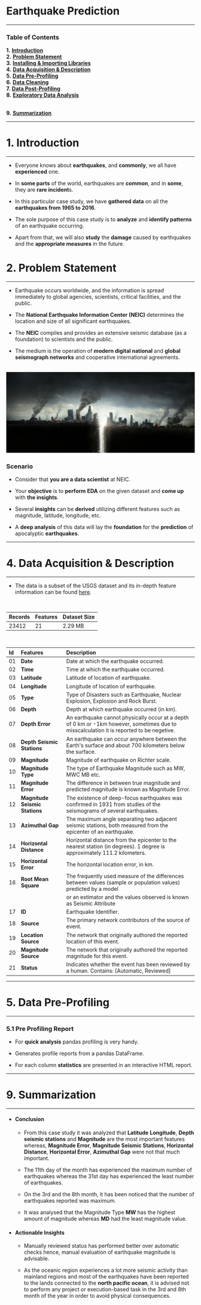 # Earthquake Prediction

---
### **Table of Contents**


**1.** [**Introduction**](#Section1)<br>
**2.** [**Problem Statement**](#Section2)<br>
**3.** [**Installing & Importing Libraries**](#Section3)<br>
**4.** [**Data Acquisition & Description**](#Section4)<br>
**5.** [**Data Pre-Profiling**](#Section5)<br>
**6.** [**Data Cleaning**](#Section6)<br>
**7.** [**Data Post-Profiling**](#Section7)<br>
**8.** [**Exploratory Data Analysis**](#Section8)<br>
<br>

**9.** [**Summarization**](#Section9)<br>

---
<a name = Section1></a>
# **1. Introduction**
---

- Everyone knows about **earthquakes**, and **commonly**, we all have **experienced** one.

- In **some parts** of the world, earthquakes are **common**, and in **some**, they are **rare incident**s.

- In this particular case study, we have **gathered data** on all the **earthquakes from 1965 to 2016**.

- The sole purpose of this case study is to **analyze** and **identify patterns** of an earthquake occurring.

- Apart from that, we will also **study** the **damage** caused by earthquakes and the **appropriate measures** in the future.



<a name = Section2></a>
# **2. Problem Statement**
---


- Earthquake occurs worldwide, and the information is spread immediately to global agencies, scientists, critical facilities, and the public.

- The **National Earthquake Information Center (NEIC)** determines the location and size of all significant earthquakes.

- The **NEIC** compiles and provides an extensive seismic database (as a foundation) to scientists and the public.

- The medium is the operation of **modern digital national** and **global seismograph networks** and cooperative international agreements.

<br>

<center><img src = "https://raw.githubusercontent.com/insaid2018/Term-2/master/images/earthquake.PNG" ></center>

### **Scenario**

- Consider that **you are a data scientist** at NEIC.

- Your **objective** is to **perform** **EDA** on the given dataset and **come up** with **the insights**.

- Several **insights** can be **derived** utilizing different features such as magnitude, latitude, longitude, etc.

- A **deep analysis** of this data will lay the **foundation** for the **prediction** of apocalyptic **earthquakes**.
---
<a name = Section4></a>
# **4. Data Acquisition & Description**
---

- The data is a subset of the USGS dataset and its in-depth feature information can be found <a href="https://earthquake.usgs.gov/data/comcat/index.php#horizontalError">here</a>.


</br>

| Records | Features | Dataset Size |
| :-- | :-- | :-- |
| 23412 | 21 | 2.29 MB| 

</br>

| Id | Features | Description |
| :-- | :--| :--| 
|01|**Date**|Date at which the earthquake occurred.|
|02|**Time**|Time at which the earthquake occurred.|
|03|**Latitude**|Latitude of location of earthquake.|
|04|**Longitude**|Longitude of location of earthquake.|
|05|**Type**|Type of Disasters such as Earthquake, Nuclear Explosion, Explosion and Rock Burst. |
|06|**Depth**|Depth at which earthquake occurred (in km).|
|07|**Depth Error**| An earthquake cannot physically occur at a depth of 0 km or -1km however, sometimes due to misscalculation it is reported to be negetive. |
|08|**Depth Seismic Stations**| An earthquake can occur anywhere between the Earth's surface and about 700 kilometers below the surface. |
|09|**Magnitude**|Magnitude of earthquake on Richter scale.|
|10|**Magnitude Type**| The type of Earthquake Magnitude such as MW, MWC	MB etc.|
|11|**Magnitude Error**| The difference in between true magnitude and predicted magnitude is known as  Magnitude Error. | 
|12|**Magnitude Seismic Stations**| The existence of deep-focus earthquakes was confirmed in 1931 from studies of the seismograms of several earthquakes.|
|13|**Azimuthal Gap**| The maximum angle separating two adjacent seismic stations, both measured from the epicenter of an earthquake.|
|14|**Horizontal Distance**|Horizontal distance from the epicenter to the nearest station (in degrees). 1 degree is approximately 111.2 kilometers. |
|15|**Horizontal Error**|The horizontal location error, in km. |
|16|**Root Mean Square**| The frequently used measure of the differences between values (sample or population values) predicted by a model|
|||or an estimator and the values observed is known as Seismic Attribute|
|17|**ID**|Earthquake Identifier. |
|18|**Source**|The primary network contributors of the source of event. |
|19|**Location Source**|The network that originally authored the reported location of this event. |
|20|**Magnitude Source**|The network that originally authored the reported magnitude for this event. |
|21|**Status**|Indicates whether the event has been reviewed by a human. Contains: [Automatic, Reviewed]|

<a name = Section5></a>

---
# **5. Data Pre-Profiling**
---
<a name = Section51></a>
### **5.1 Pre Profiling Report**

- For **quick analysis** pandas profiling is very handy.

- Generates profile reports from a pandas DataFrame.

- For each column **statistics** are presented in an interactive HTML report.

  <a name = Section9></a>

---
# **9. Summarization**
---

- **<h4>Conclusion</h4>**

    - From this case study it was analyzed that **Latitude** **Longitude**, **Depth seismic stations** and **Magnitude** are the most important features whereas, **Magnitude Error**, **Magnitude Seismic Stations**, **Horizontal Distance**, **Horizontal Error**, **Azimuthal Gap** were not that much important.
 
    - The 11th day of the month has experienced the maximum number of earthquakes whereas the 31st day has experienced the least number of earthquakes.
 
    - On the 3rd and the 8th month, it has been noticed that the number of earthquakes reported was maximum.
 
    - It was analysed that the Magnitude Type **MW** has the highest amount of magnitude whereas **MD** had the least magnitude value.


-  **<h4>Actionable Insights</h4>**

    - Manually reviewed status has performed better over automatic checks hence, manual evaluation of earthquake magnitude is advisable.   
 
    - As the oceanic region experiences a lot more seismic activity than mainland regions and most of the earthquakes have been reported to the lands connected to the **north pacific ocean**, it is advised not to perform any project or execution-based task in the 3rd and 8th month of the year in order to avoid physical consequences.

  
  
 
